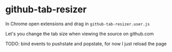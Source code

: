 github-tab-resizer
==================

In Chrome open extensions and drag in `github-tab-resizer.user.js`

Let's you change the tab size when viewing the source on github.com

TODO: bind events to pushstate and popstate, for now I just reload the page
